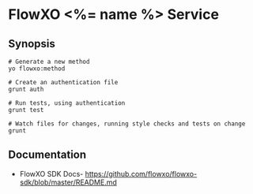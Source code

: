 # FlowXO <%= name %> Service

## Synopsis
```
# Generate a new method
yo flowxo:method

# Create an authentication file
grunt auth

# Run tests, using authentication
grunt test

# Watch files for changes, running style checks and tests on change
grunt
```

## Documentation

- FlowXO SDK Docs- https://github.com/flowxo/flowxo-sdk/blob/master/README.md

